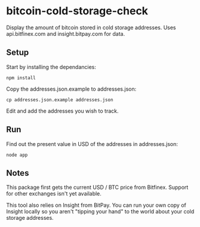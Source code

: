 # bitcoin-cold-storage-check
Display the amount of bitcoin stored in cold storage addresses. Uses api.bitfinex.com 
and insight.bitpay.com for data.

Setup
-----
Start by installing the dependancies:

    npm install

Copy the addresses.json.example to addresses.json:

    cp addresses.json.example addresses.json

Edit and add the addresses you wish to track.

Run
---
Find out the present value in USD of the addresses in addresses.json:

    node app

Notes
-----
This package first gets the current USD / BTC price from Bitfinex. Support 
for other exchanges isn't yet available.

This tool also relies on Insight from BitPay. You can run your own copy of 
Insight locally so you aren't "tipping your hand" to the world about your
cold storage addresses.
